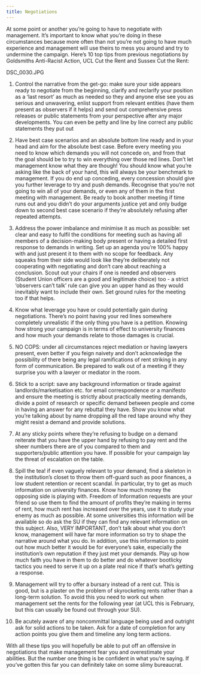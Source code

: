 ```yaml
---
title: Negotiations
---
```


At some point or another you’re going to have to negotiate with management. It’s important to know what you’re doing in these circumstances because more often than not you’re not going to have much experience and management will use theirs to mess you around and try to undermine the campaign. Here’s 10 top tips from previous negotiations by Goldsmiths Anti-Racist Action, UCL Cut the Rent and Sussex Cut the Rent:

DSC_0030.JPG

1. Control the narrative from the get-go: make sure your side appears ready to negotiate from the beginning, clarify and reclarify your position as a ‘last resort’ as much as needed so they and anyone else see you as serious and unwavering, enlist support from relevant entities (have them present as observers if it helps) and send out comprehensive press releases or public statements from your perspective after any major developments. You can even be petty and line by line correct any public statements they put out

2. Have best case scenarios and an absolute bottom line ready and in your head and aim for the absolute best case. Before every meeting you need to know which demands you will not concede on, and from that the goal should be to try to win everything over those red lines. Don’t let management know what they are though! You should know what you’re asking like the back of your hand, this will always be your benchmark to management. If you do end up conceding, every concession should give you further leverage to try and push demands. Recognise that you’re not going to win all of your demands, or even any of them in the first meeting with management. Be ready to book another meeting if time runs out and you didn’t do your arguments justice yet and only budge down to second best case scenario if they’re absolutely refusing after repeated attempts.

3. Address the power imbalance and minimise it as much as possible: set clear and easy to fulfil the conditions for meeting such as having all members of a decision-making body present or having a detailed first response to demands in writing. Set up an agenda you’re 100% happy with and just present it to them with no scope for feedback. Any squeaks from their side would look like they’re deliberately not cooperating with negotiating and don’t care about reaching a conclusion. Scout out your chairs if one is needed and observers (Student Union officers are a good and legitimate choice) too - a strict ‘observers can’t talk’ rule can give you an upper hand as they would inevitably want to include their own. Set ground rules for the meeting too if that helps.

4. Know what leverage you have or could potentially gain during negotiations. There’s no point having your red lines somewhere completely unrealistic if the only thing you have is a petition. Knowing how strong your campaign is in terms of effect to university finances and how much your demands relate to those damages is crucial.

5. NO COPS: under all circumstances reject mediation or having lawyers present, even better if you feign naivety and don’t acknowledge the possibility of there being any legal ramifications of rent striking in any form of communication. Be prepared to walk out of a meeting if they surprise you with a lawyer or mediator in the room.

6. Stick to a script: save any background information or tirade against landlords/marketisation etc. for email correspondence or a manifesto and ensure the meeting is strictly about practically meeting demands, divide a point of research or specific demand between people and come in having an answer for any rebuttal they have. Show you know what you’re talking about by name dropping all the red tape around why they might resist a demand and provide solutions.

7. At any sticky points where they’re refusing to budge on a demand reiterate that you have the upper hand by refusing to pay rent and the sheer numbers there are of you compared to them and supporters/public attention you have. If possible for your campaign lay the threat of escalation on the table.

8. Spill the tea! if even vaguely relevant to your demand, find a skeleton in the institution’s closet to throw them off-guard such as poor finances, a low student retention or recent scandal. In particular, try to get as much information on university finances. Know how much money the opposing side is playing with. Freedom of Information requests are your friend so use them to find the amount of profits they’re making in terms of rent, how much rent has increased over the years, use it to study your enemy as much as possible. At some universities this information will be available so do ask the SU if they can find any relevant information on this subject. Also, VERY IMPORTANT, don’t talk about what you don’t know, management will have far more information so try to shape the narrative around what you do. In addition, use this information to point out how much better it would be for everyone’s sake, especially the institution’s own reputation if they just met your demands. Play up how much faith you have in them to do better and do whatever bootlicky tactics you need to serve it up on a plate real nice if that’s what’s getting a response.

9. Management will try to offer a bursary instead of a rent cut. This is good, but is a plaster on the problem of skyrocketing rents rather than a long-term solution. To avoid this you need to work out when management set the rents for the following year (at UCL this is February, but this can usually be found out through your SU).

10. Be acutely aware of any noncommittal language being used and outright ask for solid actions to be taken. Ask for a date of completion for any action points you give them and timeline any long term actions.

With all these tips you will hopefully be able to put off an offensive in negotiations that make management fear you and overestimate your abilities. But the number one thing is be confident in what you’re saying. If you’ve gotten this far you can definitely take on some slimy bureaucrat.
